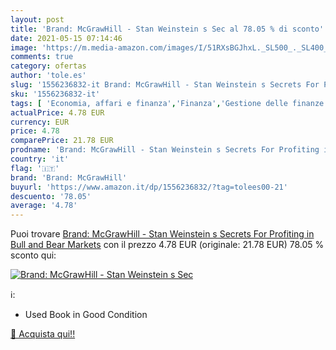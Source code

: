 ```yaml
---
layout: post
title: 'Brand: McGrawHill - Stan Weinstein s Sec al 78.05 % di sconto'
date: 2021-05-15 07:14:46
image: 'https://m.media-amazon.com/images/I/51RXsBGJhxL._SL500_._SL400_.jpg'
comments: true
category: ofertas
author: 'tole.es'
slug: '1556236832-it Brand: McGrawHill - Stan Weinstein s Secrets For Profiting...'
sku: '1556236832-it'
tags: [ 'Economia, affari e finanza','Finanza','Gestione delle finanze personali','Impresa, strategia e gestione','Investimenti e titoli','Libri','Libri universitari','Libri universitari economia, affari e finanza','Self-help','brand: mcgrawhill', ]
actualPrice: 4.78 EUR
currency: EUR
price: 4.78
comparePrice: 21.78 EUR
prodname: 'Brand: McGrawHill - Stan Weinstein s Secrets For Profiting in Bull and Bear Markets'
country: 'it'
flag: '🇮🇹'
brand: 'Brand: McGrawHill'
buyurl: 'https://www.amazon.it/dp/1556236832/?tag=tolees00-21'
descuento: '78.05'
average: '4.78'
---
```


Puoi trovare [Brand: McGrawHill - Stan Weinstein s Secrets For Profiting in Bull and Bear Markets](https://www.amazon.it/dp/1556236832/?tag=tolees00-21) con il prezzo 4.78 EUR (originale: 21.78 EUR) 78.05 % sconto qui:

[![Brand: McGrawHill - Stan Weinstein s Sec](https://m.media-amazon.com/images/I/51RXsBGJhxL._SL500_._SL400_.jpg)](https://www.amazon.it/dp/1556236832/?tag=tolees00-21)

ℹ️:

- Used Book in Good Condition

[🛒 Acquista qui!!](https://www.amazon.it/dp/1556236832/?tag=tolees00-21)

